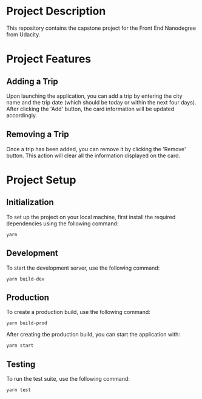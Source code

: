 # Project Description

This repository contains the capstone project for the Front End Nanodegree from Udacity.

# Project Features

## Adding a Trip

Upon launching the application, you can add a trip by entering the city name and the trip date (which should be today or within the next four days). After clicking the 'Add' button, the card information will be updated accordingly.

## Removing a Trip

Once a trip has been added, you can remove it by clicking the 'Remove' button. This action will clear all the information displayed on the card.

# Project Setup

## Initialization

To set up the project on your local machine, first install the required dependencies using the following command:

`yarn`

## Development

To start the development server, use the following command:

`yarn build-dev`

## Production

To create a production build, use the following command:

`yarn build-prod`

After creating the production build, you can start the application with:

`yarn start`

## Testing

To run the test suite, use the following command:

`yarn test`
